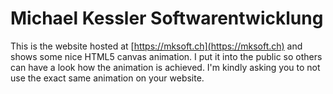# Michael Kessler Softwarentwicklung

This is the website hosted at [https://mksoft.ch](https://mksoft.ch) and
shows some nice HTML5 canvas animation. I put it into the public so
others can have a look how the animation is achieved. I'm kindly asking
you to not use the exact same animation on your website.
